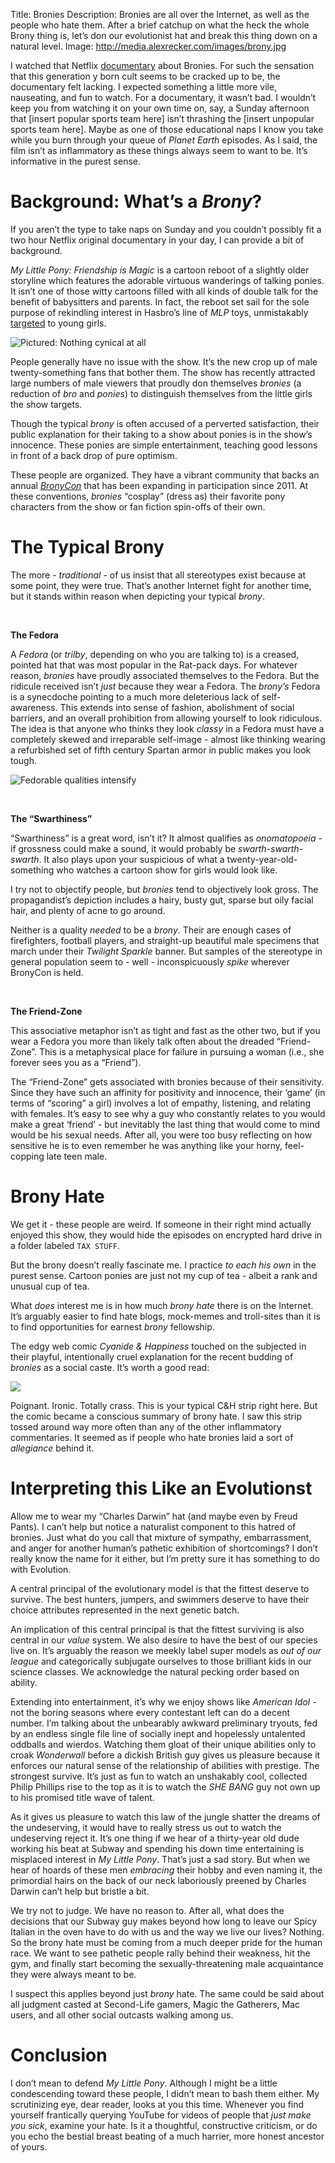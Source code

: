 Title: Bronies
Description: Bronies are all over the Internet, as well as the people who hate them.  After a brief catchup on what the heck the whole Brony thing is, let’s don our evolutionist hat and break this thing down on a natural level.
Image: http://media.alexrecker.com/images/brony.jpg

I watched that Netflix [documentary](http://www.bronydoc.com/) about Bronies.  For such the sensation that this generation y born cult seems to be cracked up to be, the documentary felt lacking.  I expected something a little more vile, nauseating, and fun to watch.  For a documentary, it wasn’t bad.  I wouldn’t keep you from watching it on your own time on, say, a Sunday afternoon that [insert popular sports team here] isn’t thrashing the [insert unpopular sports team here].  Maybe as one of those educational naps I know you take while you burn through your queue of *Planet Earth* episodes.  As I said, the film isn’t as inflammatory as these things always seem to want to be.  It’s informative in the purest sense.


# Background: What’s a *Brony*?
If you aren’t the type to take naps on Sunday and you couldn’t possibly fit a two hour Netflix original documentary in your day, I can provide a bit of background.

*My Little Pony: Friendship is Magic* is a cartoon reboot of a slightly older storyline which features the adorable virtuous wanderings of talking ponies.  It isn’t one of those witty cartoons filled with all kinds of double talk for the benefit of babysitters and parents.  In fact, the reboot set sail for the sole purpose of rekindling interest in Hasbro’s line of *MLP* toys, unmistakably [targeted](http://en.wikipedia.org/wiki/My_Little_Pony:_Friendship_Is_Magic#origin) to young girls.

![Pictured: Nothing cynical at all](http://images4.fanpop.com/image/photos/20400000/Pinkie-Pie-my-little-pony-friendship-is-magic-20424750-570-402.jpg)

People generally have no issue with the show.  It’s the new crop up of male twenty-something fans that bother them.  The show has recently attracted large numbers of male viewers that proudly don themselves *bronies* (a reduction of *bro* and *ponies*) to distinguish themselves from the little girls the show targets.

Though the typical *brony* is often accused of a perverted satisfaction, their public explanation for their taking to a show about ponies is in the show’s innocence.  These ponies are simple entertainment, teaching good lessons in front of a back drop of pure optimism.

These people are organized.  They have a vibrant community that backs an annual [*BronyCon*](http://en.wikipedia.org/wiki/BronyCon) that has been expanding in participation since 2011.  At these conventions, *bronies* “cosplay” (dress as) their favorite pony characters from the show or fan fiction spin-offs of their own.

# The Typical Brony
The more - *traditional* - of us insist that all stereotypes exist because at some point, they were true.  That’s another Internet fight for another time, but it stands within reason when depicting your typical *brony*.

<br>

**The Fedora**

A *Fedora* (or *trilby*, depending on who you are talking to) is a creased, pointed hat that was most popular in the Rat-pack days.  For whatever reason, *bronies* have proudly associated themselves to the Fedora.  But the ridicule received isn’t *just* because they wear a Fedora.  The *brony’s* Fedora is a synecdoche pointing to a much more deleterious lack of self-awareness.  This extends into sense of fashion, abolishment of social barriers, and an overall prohibition from allowing yourself to look ridiculous.  The idea is that anyone who thinks they look *classy* in a Fedora must have a completely skewed and irreparable self-image - almost like thinking wearing a refurbished set of fifth century Spartan armor in public makes you look tough.

![Fedorable qualities intensify](http://i.imgur.com/RtlExLR.gif)

<br>

**The “Swarthiness”**

“Swarthiness” is a great word, isn’t it?  It almost qualifies as *onomatopoeia* - if grossness could make a sound, it would probably be *swarth-swarth-swarth*.  It also plays upon your suspicious of what a twenty-year-old-something who watches a cartoon show for girls would look like.

I try not to objectify people, but *bronies* tend to objectively look gross.  The propagandist’s depiction includes a hairy, busty gut, sparse but oily facial hair, and plenty of acne to go around.

Neither is a quality *needed* to be a *brony*.  Their are enough cases of firefighters, football players, and straight-up beautiful male specimens that march under their *Twilight Sparkle* banner.  But samples of the stereotype in general population seem to - well - inconspicuously *spike* wherever BronyCon is held.

<br>

**The Friend-Zone**

This associative metaphor isn’t as tight and fast as the other two, but if you wear a Fedora you more than likely talk often about the dreaded “Friend-Zone”.  This is a metaphysical place for failure in pursuing a woman (i.e., she forever sees you as a “Friend”).

The “Friend-Zone” gets associated with bronies because of their sensitivity.  Since they have such an affinity for positivity and innocence, their ‘game’ (in terms of “scoring” a girl) involves a lot of empathy, listening, and relating with females.  It’s easy to see why a guy who constantly relates to you would make a great ‘friend’ - but inevitably the last thing that would come to mind would be his sexual needs.  After all, you were too busy reflecting on how sensitive he is to even remember he was anything like your horny, feel-copping late teen male.

# Brony Hate
We get it - these people are weird.  If someone in their right mind actually enjoyed this show, they would hide the episodes on encrypted hard drive in a folder labeled ```TAX STUFF```.

But the brony doesn’t really fascinate me.  I practice *to each his own* in the purest sense.  Cartoon ponies are just not my cup of tea - albeit a rank and unusual cup of tea.

What *does* interest me is in how much *brony hate* there is on the Internet.  It’s arguably easier to find hate blogs, mock-memes and troll-sites than it is to find opportunities for earnest *brony* fellowship.

The edgy web comic *Cyanide & Happiness* touched on the subjected in their playful, intentionally cruel explanation for the recent budding of *bronies* as a social caste.  It’s worth a good read:

![](http://www.explosm.net/db/files/Comics/Dave/bulliesbullyingbullies1.png)

Poignant.  Ironic.  Totally crass.  This is your typical C&H strip right here.  But the comic became a conscious summary of brony hate.  I saw this strip tossed around way more often than any of the other inflammatory commentaries.  It seemed as if people who hate bronies laid a sort of *allegiance* behind it.

# Interpreting this Like an Evolutionst
Allow me to wear my “Charles Darwin” hat (and maybe even by Freud Pants).  I can’t help but notice a naturalist component to this hatred of bronies.  Just what do you call that mixture of sympathy, embarrassment, and anger for another human’s pathetic exhibition of shortcomings?  I don’t really know the name for it either, but I’m pretty sure it has something to do with Evolution.

A central principal of the evolutionary model is that the fittest deserve to survive.  The best hunters, jumpers, and swimmers deserve to have their choice attributes represented in the next genetic batch.

An implication of this central principal is that the fittest surviving is also central in our *value* system.  We also desire to have the best of our species live on.  It’s arguably the reason we meekly label super models as *out of our league* and categorically subjugate ourselves to those brilliant kids in our science classes.  We acknowledge the natural pecking order based on ability.

Extending into entertainment, it’s why we enjoy shows like *American Idol* - not the boring seasons where every contestant left can do a decent number.  I’m talking about the unbearably awkward preliminary tryouts, fed by an endless single file line of socially inept and hopelessly untalented oddballs and wierdos.  Watching them gloat of their unique abilities only to croak *Wonderwall* before a dickish British guy gives us pleasure because it enforces our natural sense of the relationship of abilities with prestige.  The strongest survive.  It’s just as fun to watch an unshakably cool, collected Philip Phillips rise to the top as it is to watch the *SHE BANG* guy not own up to his promised title wave of talent.

As it gives us pleasure to watch this law of the jungle shatter the dreams of the undeserving, it would have to really stress us out to watch the undeserving reject it.  It’s one thing if we hear of a thirty-year old dude working his beat at Subway and spending his down time entertaining is misplaced interest in *My Little Pony*.  That’s just a sad story.  But when we hear of hoards of these men *embracing* their hobby and even naming it, the primordial hairs on the back of our neck laboriously preened by Charles Darwin can’t help but bristle a bit.

We try not to judge.  We have no reason to.  After all, what does the decisions that our Subway guy makes beyond how long to leave our Spicy Italian in the oven have to do with us and the way we live our lives?  Nothing.  So the brony hate must be coming from a much deeper pride for the human race.  We want to see pathetic people rally behind their weakness, hit the gym, and finally start becoming the sexually-threatening male acquaintance they were always meant to be.

I suspect this applies beyond just *brony* hate.  The same could be said about all judgment casted at Second-Life gamers, Magic the Gatherers, Mac users, and all other social outcasts walking among us.

# Conclusion
I don’t mean to defend *My Little Pony*.  Although I might be a little condescending toward these people, I didn’t mean to bash them either.  My scrutinizing eye, dear reader, looks at you this time.  Whenever you find yourself frantically querying YouTube for videos of people that *just make you sick*, examine your hate.  Is it a thoughtful, constructive criticism, or do you echo the bestial breast beating of a much harrier, more honest ancestor of yours.
